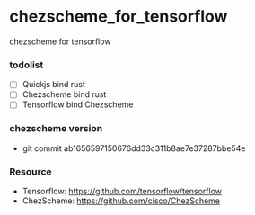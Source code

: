 # chezscheme_for_tensorflow

chezscheme for tensorflow

### todolist
- [ ]  Quickjs bind rust
- [ ]  Chezscheme bind rust
- [ ]  Tensorflow bind Chezscheme

### chezscheme version
* git commit ab1656597150676dd33c311b8ae7e37287bbe54e


### Resource
* Tensorflow: https://github.com/tensorflow/tensorflow
* ChezScheme: https://github.com/cisco/ChezScheme
